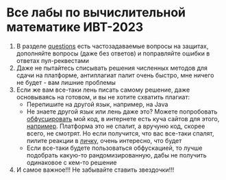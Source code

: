 # Все лабы по вычислительной математике ИВТ-2023

1) В разделе [questions](/questions) есть частозадаваемые вопросы на защитах, дополняйте вопросы (даже без ответов) и поправляйте ошибки в ответах пул-реквестами 
2) Даже не пытайтесь списывать решения численных методов для сдачи на платформе, антиплагиат палит очень быстро, мне ничего не будет - вам лишние проблемы
3) Если же вам все-таки лень писать самому решение, даже основываясь на готовом, и вы не хотите схватить плагиат:
    - Перепишите на другой язык, например, на Java
    - Не знаете другой язык или лень даже это? Можете попробовать [обфусцировать](https://en.wikipedia.org/wiki/Obfuscation_(software)) мой код, в интернете есть куча сайтов для этого, [например](https://pyob.oxyry.com/). Платформа это не спалит, а вручуню код, скорее всего, не смотрят. Но если получится, что вас все-таки спалят, пилите реакции в [личку](https://t.me/Wieceslaw), очень интересно, что будет
    - Если все-таки будете пользоваться обфускацией, то лучше подобрать какую-то рандомизированную, дабы не получить одинаковое с кем-то решение
4) И самое важное!!! Не забывайте ставить звездочки!!!
